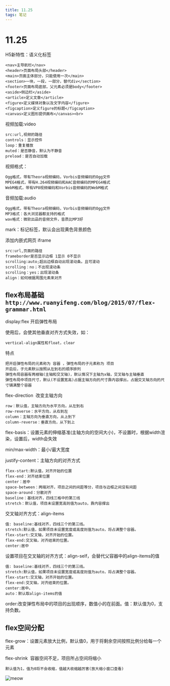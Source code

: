 ```yaml
---
title: 11.25
tags: 笔记
---
```


# 11.25

H5新特性：语义化标签

    <nav>主导航栏</nav>
    <header>页面布局头部</header>
    <main>页面主体部分，只能使用一次</main>
    <section>一块，一段，一部分，替代div</section>
    <footer>页面布局底部，父元素必须是body</footer>
    <aside>侧边栏</aside>
    <article>定义文章</article>
    <figure>定义媒体对象以及文字内容</figure>
    <figcaption>定义figure的标题</figcaption>
    <canvas>定义图形提供画布</canvas><br>

视频加载:video

    src:url,视频的路径
    controls：显示控件
    loop：重复播放
    muted：是否静音，默认为不静音
    preload：是否自动加载 

视频格式：

    Ogg格式，带有Theora视频编码，Vorbis音频编码的Ogg文件
    MPEG4格式，带有H.264视频编码和AAC音频编码的MPEG4格式
    WebM格式，带有VP8视频编码和Vorbis音频编码的WebM格式

音频加载:audio

    Ogg格式，带有Theora视频编码，Vorbis音频编码的Ogg文件
    MP3格式：各大浏览器都支持的格式
    wav格式：微软出品的音频文件，音质比MP3好

mark：标记标签，默认会出现黄色背景颜色

添加内嵌式网页 iframe

    src:url,页面的路径 
    frameborder是否显示边框 1显示 0不显示
    scrolling:auto;超出边框自动出现滚动条。且可滚动
    scrolling：no；不出现滚动条
    scrolling：yes；出现滚动条
    align：如何根据周围元素来对齐  

## flex布局基础`http://www.ruanyifeng.com/blog/2015/07/flex-grammar.html`

display:flex&nbsp;开启弹性布局

使用后，会使其他垂直对齐方式失效，如：

    vertical-align属性和float，clear

特点

    把开启弹性布局的元素称为 容器 ，弹性布局的子元素称为 项目 
    开启后，子元素默认按照从左到右的顺序排列
    弹性布局容器有两根轴(主轴和交叉轴)，默认情况下主轴为x轴，交叉轴与主轴垂直
    弹性布局中项目尺寸，默认(不设置宽高)占据主轴方向的尺寸靠内容撑出，占据交叉轴方向的尺寸铺满整个容器

flex-direction&nbsp;&nbsp;改变主轴方向

    row：默认值，主轴方向为水平方向，从左到右
    row-reverse：水平方向，从右到左
    column：主轴方向为垂直方向，从上到下
    column-reverse：垂直方向，从下到上

flex-basis：设置元素的伸缩基准(主轴方向的空间大小)，不设置时，根据width渲染，设置后，width会失效

min/max-width：最小/最大宽度

justify-content：主轴方向的对齐方式

    flex-start:默认值，对齐开始的位置
    flex-end：对齐结束位置
    center：居中
    space-between：两端对齐，项目之间的间距等分，项目与边框之间没有间距
    space-around：分散对齐
    baseline：基线对齐，四线三格中的第三线
    stretch：默认值，项目未设置宽高则值为auto，靠内容撑出

交叉轴对齐方式：align-items

    值: baseline:基线对齐，四线三个的第三线。
    stretch:默认值，如果项目未设置宽度或高度则值为auto，将占满整个容器。
    flex-start:交叉轴，对齐开始的位置。
    flex-end:交叉轴，对齐结束的位置。
    center:居中

设置项目在交叉轴的对齐方式：align-self，会替代父容器中的align-items的值

    值: baseline:基线对齐，四线三个的第三线。
    stretch:默认值，如果项目未设置宽度或高度则值为auto，将占满整个容器。
    flex-start:交叉轴，对齐开始的位置。
    flex-end:交叉轴，对齐结束的位置。
    center:居中。
    auto：默认取align-items的值

order:改变弹性布局中的项目的出现顺序，数值小的在前面。值：默认值为0，支持负数。

## flex空间分配

flex-grow：设置元素放大比例，默认值0，用于将剩余空间按照比例分给每一个元素

flex-shrink&nbsp;&nbsp;容器空间不足，项目所占空间将缩小

    默认值为1，值为0将不会收缩，值越大收缩越厉害(放大缩小窗口查看)

![meow](https://cdn.jsdelivr.net/gh/ssschnappi/note/img/master/meow.jpg)

